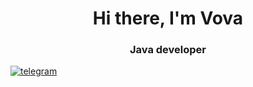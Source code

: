 <div id="header" align="center">
<h1>Hi there, I'm Vova</h1>
<h3>Java developer</h3>
</div>
<a href="linkedin-url">
<img src="https://img.shields.io/badge/Telegram-2CA5E0?style=for-the-badge&logo=telegram&logoColor=white Color=white" alt="telegram"/>
</a>
